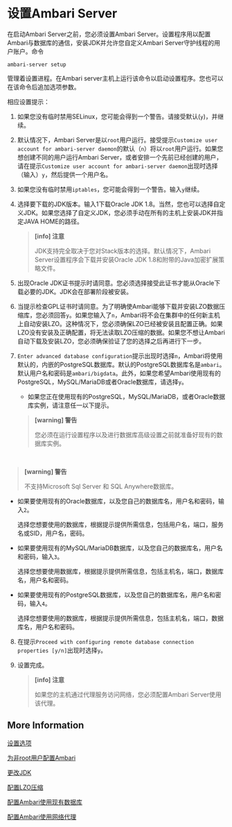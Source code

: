 # 设置Ambari Server

在启动Ambari Server之前，您必须设置Ambari Server。设置程序用以配置Ambari与数据库的通信，安装JDK并允许您自定义Ambari Server守护线程的用户账户。命令

```shell
ambari-server setup
```

管理着设置进程。在Ambari server主机上运行该命令以启动设置程序。您也可以在该命令后追加选项参数。

相应设置提示：

1. 如果您没有临时禁用SELinux，您可能会得到一个警告。请接受默认(`y`)，并继续。

2. 默认情况下，Ambari Server是以`root`用户运行。接受提示`Customize user account for ambari-server daemon`的默认（`n`）将以`root`用户运行。如果您想创建不同的用户运行Ambari Server，或者安排一个先前已经创建的用户，请在提示`Customize user account for ambari-server daemon`出现时选择（输入）`y`，然后提供一个用户名。

3. 如果您没有临时禁用`iptables`，您可能会得到一个警告。输入`y`继续。

4. 选择要下载的JDK版本。输入1下载Oracle JDK 1.8。当然，您也可以选择自定义JDK。如果您选择了自定义JDK，您必须手动在所有的主机上安装JDK并指定JAVA HOME的路径。

   > **[info] 注意**
   >
   > JDK支持完全取决于您对Stack版本的选择。默认情况下，Ambari Server设置程序会下载并安装Oracle JDK 1.8和附带的Java加密扩展策略文件。

5. 出现Oracle JDK证书提示时请同意。您必须选择接受此证书才能从Oracle下载必要的JDK。JDK会在部署阶段被安装。

6. 当提示检查GPL证书时请同意。为了明确使Ambari能够下载并安装LZO数据压缩库，您必须回答`y`。如果您输入了`n`，Ambari将不会在集群中的任何新主机上自动安装LZO。这种情况下，您必须确保LZO已经被安装且配置正确。如果LZO没有安装及正确配置，将无法读取LZO压缩的数据。如果您不想让Ambari自动下载及安装LZO，您必须确保验证了您的选择之后再进行下一步。

7. `Enter advanced database configuration`提示出现时选择`n`，Ambari将使用默认的，内嵌的PostgreSQL数据库。默认的PostgreSQL数据库名是`ambari`。默认用户名和密码是`ambari/bigdata`。此外，如果您希望Ambari使用现有的PostgreSQL，MySQL/MariaDB或者Oracle数据库，请选择`y`。

   - 如果您正在使用现有的PostgreSQL，MySQL/MariaDB，或者Oracle数据库实例，请注意任一以下提示。

   > **[warning] 警告**
   >
   > 您必须在运行设置程序以及进行数据库高级设置之前就准备好现有的数据库实例。

<br/>

> **[warning] 警告**
>
> 不支持Microsoft Sql Server 和 SQL Anywhere数据库。

   - 如果要使用现有的Oracle数据库，以及您自己的数据库名，用户名和密码，输入`2`。

     选择您想要使用的数据库，根据提示提供所需信息，包括用户名，端口，服务名或SID，用户名，密码。

   - 如果要使用现有的MySQL/MariaDB数据库，以及您自己的数据库名，用户名和密码，输入`3`。

     选择您想要使用数据库，根据提示提供所需信息，包括主机名，端口，数据库名，用户名和密码。

   - 如果要使用现有的PostgreSQL数据库，以及您自己的数据库名，用户名和密码，输入`4`。

     选择您想要使用的数据库，根据提示提供所需信息，包括主机名，端口，数据库名，用户名和密码。

8. 在提示`Proceed with configuring remote database connection properties [y/n]`出现时选择`y`。

9. 设置完成。

   > **[info] 注意**
   >
   > 如果您的主机通过代理服务访问网络，您必须配置Ambari Server使用该代理。

##  More Information

[设置选项](./setup-options.md)

[为非root用户配置Ambari](https://docs.hortonworks.com/HDPDocuments/HDP3/HDP-3.1.0/securing-credentials/content/ambari_sec_configuring_ambari_for_non_root.html)

[更改JDK](https://docs.hortonworks.com/HDPDocuments/Ambari-2.7.3.0/administering-ambari/content/amb_change_your_jdk.html)

[配置LZO压缩](https://docs.hortonworks.com/HDPDocuments/Ambari-2.7.3.0/administering-ambari/content/amb_configuring_lzo_compression.html)

[配置Ambari使用现有数据库](https://docs.hortonworks.com/HDPDocuments/Ambari-2.7.3.0/administering-ambari/content/amb_using_existing_database_ambari.html)

[配置Ambari使用网络代理](https://docs.hortonworks.com/HDPDocuments/Ambari-2.7.3.0/administering-ambari/content/amb_setting_up_ambari_to_use_an_internet_proxy_server.html)
